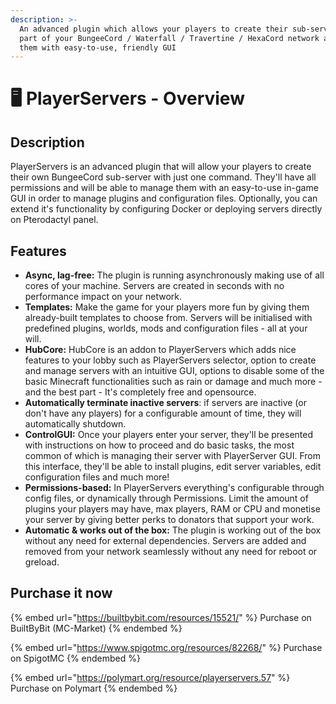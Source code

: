 ```yaml
---
description: >-
  An advanced plugin which allows your players to create their sub-servers as
  part of your BungeeCord / Waterfall / Travertine / HexaCord network and manage
  them with easy-to-use, friendly GUI
---
```


# 🖥 PlayerServers - Overview

## Description

PlayerServers is an advanced plugin that will allow your players to create their own BungeeCord sub-server with just one command. They'll have all permissions and will be able to manage them with an easy-to-use in-game GUI in order to manage plugins and configuration files. Optionally, you can extend it's functionality by configuring Docker or deploying servers directly on Pterodactyl panel.

## Features

* **Async, lag-free:** The plugin is running asynchronously making use of all cores of your machine. Servers are created in seconds with no performance impact on your network.
* **Templates:** Make the game for your players more fun by giving them already-built templates to choose from. Servers will be initialised with predefined plugins, worlds, mods and configuration files - all at your will.
* **HubCore:** HubCore is an addon to PlayerServers which adds nice features to your lobby such as PlayerServers selector, option to create and manage servers with an intuitive GUI, options to disable some of the basic Minecraft functionalities such as rain or damage and much more - and the best part - It's completely free and opensource.
* **Automatically terminate inactive servers**: if servers are inactive (or don't have any players) for a configurable amount of time, they will automatically shutdown.
* **ControlGUI:** Once your players enter your server, they'll be presented with instructions on how to proceed and do basic tasks, the most common of which is managing their server with PlayerServer GUI. From this interface, they'll be able to install plugins, edit server variables, edit configuration files and much more!
* **Permissions-based:** In PlayerServers everything's configurable through config files, or dynamically through Permissions. Limit the amount of plugins your players may have, max players, RAM or CPU and monetise your server by giving better perks to donators that support your work.
* **Automatic & works out of the box:** The plugin is working out of the box without any need for external dependencies. Servers are added and removed from your network seamlessly without any need for reboot or greload.

## Purchase it now

{% embed url="https://builtbybit.com/resources/15521/" %}
Purchase on BuiltByBit (MC-Market)
{% endembed %}

{% embed url="https://www.spigotmc.org/resources/82268/" %}
Purchase on SpigotMC
{% endembed %}

{% embed url="https://polymart.org/resource/playerservers.57" %}
Purchase on Polymart
{% endembed %}
